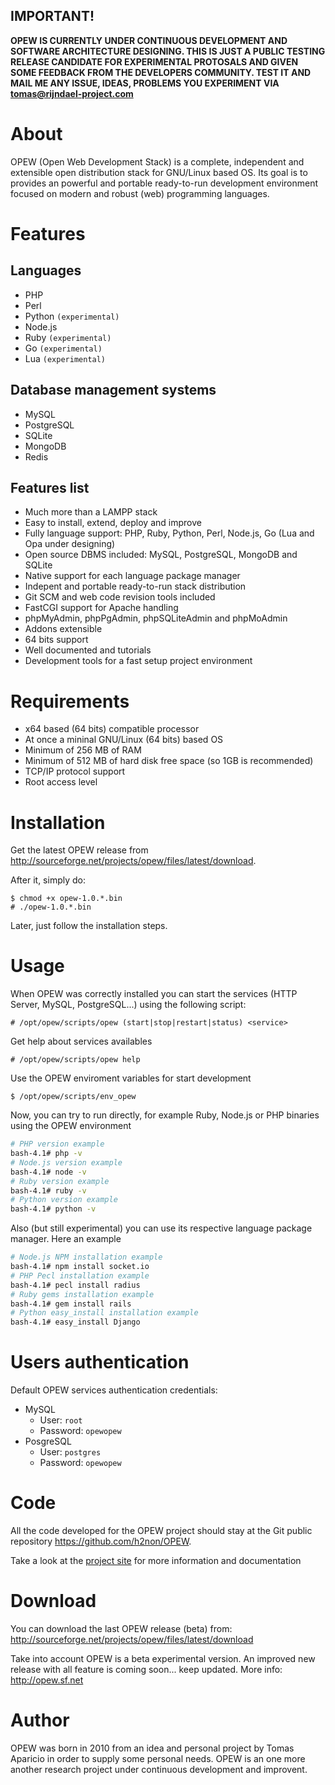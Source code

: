 ## IMPORTANT!
**OPEW IS CURRENTLY UNDER CONTINUOUS DEVELOPMENT AND SOFTWARE ARCHITECTURE DESIGNING. 
THIS IS JUST A PUBLIC TESTING RELEASE CANDIDATE FOR EXPERIMENTAL PROTOSALS AND 
GIVEN SOME FEEDBACK FROM THE DEVELOPERS COMMUNITY. TEST IT AND MAIL ME ANY ISSUE, IDEAS, PROBLEMS YOU EXPERIMENT VIA <tomas@rijndael-project.com>**

# About

OPEW (Open Web Development Stack) is a complete, independent and extensible open distribution stack for GNU/Linux based OS. 
Its goal is to provides an powerful and portable ready-to-run development environment focused on modern and robust (web) programming languages. 

# Features

## Languages

* PHP 
* Perl
* Python `(experimental)`
* Node.js
* Ruby `(experimental)`
* Go `(experimental)`
* Lua `(experimental)`

## Database management systems

* MySQL 
* PostgreSQL
* SQLite
* MongoDB
* Redis

## Features list

* Much more than a LAMPP stack
* Easy to install, extend, deploy and improve
* Fully language support: PHP, Ruby, Python, Perl, Node.js, Go (Lua and Opa under designing)
* Open source DBMS included: MySQL, PostgreSQL, MongoDB and SQLite
* Native support for each language package manager 
* Indepent and portable ready-to-run stack distribution
* Git SCM and web code revision tools included
* FastCGI support for Apache handling
* phpMyAdmin, phpPgAdmin, phpSQLiteAdmin and phpMoAdmin
* Addons extensible 
* 64 bits support
* Well documented and tutorials 
* Development tools for a fast setup project environment

# Requirements

* x64 based (64 bits) compatible processor
* At once a mininal GNU/Linux (64 bits) based OS
* Minimum of 256 MB of RAM
* Minimum of 512 MB of hard disk free space (so 1GB is recommended)
* TCP/IP protocol support
* Root access level

# Installation

Get the latest OPEW release from <http://sourceforge.net/projects/opew/files/latest/download>.

After it, simply do:

```
$ chmod +x opew-1.0.*.bin
# ./opew-1.0.*.bin
```

Later, just follow the installation steps.

# Usage

When OPEW was correctly installed you can start the services (HTTP Server, MySQL, PostgreSQL...) using the following script:

```
# /opt/opew/scripts/opew (start|stop|restart|status) <service> 
```

Get help about services availables

```
# /opt/opew/scripts/opew help
```

Use the OPEW enviroment variables for start development

```
$ /opt/opew/scripts/env_opew
```

Now, you can try to run directly, for example Ruby, Node.js or PHP binaries using the OPEW environment 

```bash
# PHP version example
bash-4.1# php -v
# Node.js version example
bash-4.1# node -v
# Ruby version example
bash-4.1# ruby -v 
# Python version example
bash-4.1# python -v
```

Also (but still experimental) you can use its respective language package manager. Here an example

```bash
# Node.js NPM installation example
bash-4.1# npm install socket.io
# PHP Pecl installation example
bash-4.1# pecl install radius
# Ruby gems installation example
bash-4.1# gem install rails
# Python easy_install installation example
bash-4.1# easy_install Django
```

# Users authentication

Default OPEW services authentication credentials:

* MySQL
  - User: `root`
  - Password: `opewopew`
* PosgreSQL 
  - User: `postgres`
  - Password: `opewopew`

# Code

All the code developed for the OPEW project should stay at the Git public repository <https://github.com/h2non/OPEW>.

Take a look at the [project site](http://opew.sf.net) for more information and documentation

# Download

You can download the last OPEW release (beta) from:
http://sourceforge.net/projects/opew/files/latest/download

Take into account OPEW is a beta experimental version.
An improved new release with all feature is coming soon... keep updated.
More info: <http://opew.sf.net>

# Author

OPEW was born in 2010 from an idea and personal project by Tomas Aparicio in order to supply some personal needs.
OPEW is an one more another research project under continuous development and improvent. 

